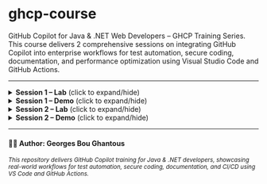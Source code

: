 # ghcp-course
GitHub Copilot for Java & .NET Web Developers – GHCP Training Series. This course delivers 2 comprehensive sessions on integrating GitHub Copilot into enterprise workflows for test automation, secure coding, documentation, and performance optimization using Visual Studio Code and GitHub Actions.

---

<details>
<summary><strong>Session 1 – Lab</strong> (click to expand/hide)</summary>

### 🧪 Hands-On Lab: Build & Test a RESTful API in .NET with Copilot-Aided Unit Testing

#### 🏷️ Lab Title
Build, Test, and Serve a ProductService API with Static UI, GitHub Copilot, and Bogus Test Data

#### 🎯 Lab Objective
Create a .NET 6 Web API project that exposes endpoints for managing products. Use GitHub Copilot to generate unit tests with edge-case data using Bogus. Add a simple `index.html` UI and serve it alongside the API. Run and validate all components locally.

#### ✅ Lab Scenario
A developer is building a backend ProductService for an e-commerce platform. The app exposes REST endpoints for CRUD operations. The team wants to enforce automated testing from day one and leverage Copilot for increased productivity and quality.

### 🔧 Lab Steps Overview

| Setup Step | Description                            |
|------------|----------------------------------------|
| 1          | Scaffold project using `dotnet new webapi` |
| 2          | Add `Product` model and `ProductService` logic |
| 3          | Add API controller with 3 routes: get all, get by ID, add product |
| 4          | Create a static `index.html` file for local testing |
| 5          | Enable serving static files in `Program.cs` |

| Test Step | Description                              |
|-----------|------------------------------------------|
| 1         | Create `ProductService.Tests` with xUnit |
| 2         | Install and use `Bogus` for fake data    |
| 3         | Use Copilot to generate tests for all methods |
| 4         | Add prompts for edge cases (invalid price, empty name) |
| 5         | Run tests locally and verify via Swagger/UI |

| Expected Outcome | Description                                      |
|------------------|--------------------------------------------------|
| 1                | REST API exposes 3 working endpoints             |
| 2                | index.html allows live testing via fetch() calls |
| 3                | Unit tests exist and cover normal + edge cases   |
| 4                | Copilot correctly scaffolds tests based on comments |
| 5                | Developer understands when to override Copilot  |

</details>

<details>
<summary><strong>Session 1 – Demo</strong> (click to expand/hide)</summary>

### 🚀 Instructor Demo: PlayerApp – Spring Boot API with Copilot + GitHub Actions

#### 🏷️ Demo Title
Build, Test, and Deploy a Java Spring Boot API Using GitHub Copilot and Azure App Service

#### 🎯 Demo Objective
Use GitHub Copilot to build a Java-based Player API (Player ID, name, random score), generate unit tests with Java Faker, create CI/CD pipelines via Copilot prompts, and deploy to Azure App Service.

#### ✅ Demo Scenario
The instructor demonstrates how Copilot can serve as a real-time assistant to write Java code, generate test coverage, and scaffold deployment workflows.

### 🔧 Demo Steps Overview

| Phase        | Description                                                           |
|--------------|-----------------------------------------------------------------------|
| Project Init | Use Spring Initializr to scaffold a Maven-based Spring Boot project  |
| API Logic    | Create Player model, service, and controller using Copilot prompts   |
| Unit Tests   | Use Copilot to generate JUnit tests + Java Faker for test data       |
| CI Pipeline  | Copilot-generated GitHub Actions YAML for build/test with Maven      |
| CD Pipeline  | Copilot-generated GitHub Actions YAML for deploying to Azure         |
| Deployment   | Deploy to Azure App Service using GitHub Secrets + publish profile   |
| Validation   | Call endpoints via browser/Postman to validate full flow             |

| Expected Outcome | Description                                                    |
|------------------|------------------------------------------------------------------|
| 1                | Fully working Player API deployed to Azure                      |
| 2                | API returns mock data with scores between 0–10                 |
| 3                | Tests are Copilot-generated and pass locally + in GitHub CI     |
| 4                | CI/CD workflows are Copilot-assisted and reusable               |
| 5                | Demonstrates real-time Copilot productivity in Java development |

</details>

<details>
<summary><strong>Session 2 – Lab</strong> (click to expand/hide)</summary>

### 🧪 Hands-On Lab: Secure and Document an Application Using Copilot and GitHub Security Tools

#### 🏷️ Lab Title
Secure a Spring Boot or .NET App with Copilot + CodeQL and Auto-Generated Documentation

#### 🎯 Lab Objective
Auto-detect insecure code patterns using GitHub Advanced Security and Copilot suggestions. Refactor risky code, enforce validation logic, and generate Javadoc/XML comments and Markdown documentation using GitHub Copilot Chat and GitHub Actions workflows.

#### ✅ Lab Scenario
A developer inherits a legacy app with outdated code. They want to secure input validation, remove hardcoded secrets, and create clean, maintainable API documentation and workflows using GitHub tools.

### 🔧 Lab Steps Overview

| Setup Step | Description                                      |
|------------|--------------------------------------------------|
| 1          | Enable GitHub Advanced Security (CodeQL, Dependabot) |
| 2          | Scan app using CodeQL and secret scanning        |
| 3          | Prompt Copilot to refactor risky input handling  |
| 4          | Add missing validation and output encoding       |
| 5          | Use Copilot Chat to generate XML/Javadoc         |
| 6          | Generate README.md and CONTRIBUTING.md           |
| 7          | Validate documentation sync with GitHub Actions  |

| Expected Outcome | Description                                  |
|------------------|----------------------------------------------|
| 1                | Unsafe code is identified and refactored     |
| 2                | Secure defaults and validation added         |
| 3                | XML/Javadoc and Markdown docs are generated  |
| 4                | CI ensures docs and code stay in sync        |
| 5                | GitHub Copilot Chat demonstrates real-time aid |

</details>

<details>
<summary><strong>Session 2 – Demo</strong> (click to expand/hide)</summary>

### 🚀 Instructor Demo: Refactor and Harden a Legacy API Using Copilot + CodeQL

#### 🏷️ Demo Title
Fix Unsafe Code and Auto-Document a Java/.NET App Using GitHub Copilot and Advanced Security

#### 🎯 Demo Objective
Live refactor of an insecure endpoint with Copilot suggestions and CodeQL scanning. Enhance it with validation, documentation, and GitHub Actions enforcement.

#### ✅ Demo Scenario
An existing endpoint has hardcoded secrets, missing validation, and lacks documentation. The instructor walks through correcting it interactively using GitHub tools.

### 🔧 Demo Steps Overview

| Phase         | Description                                                     |
|---------------|-----------------------------------------------------------------|
| Code Review   | Use Copilot to analyze and rewrite vulnerable method            |
| Security Scan | Run CodeQL via GitHub Actions                                  |
| Validation    | Add input checks, null checks, and logging                     |
| Documentation | Use Copilot Chat to generate XML or Javadoc                    |
| CI Enforcement| Require test + doc checks using GitHub Actions                 |

| Expected Outcome | Description                                          |
|------------------|------------------------------------------------------|
| 1                | Legacy code is refactored securely with Copilot      |
| 2                | CodeQL confirms no high/medium-severity vulnerabilities |
| 3                | Copilot Chat generates accurate, readable documentation |
| 4                | PRs blocked without passing tests + docs             |
| 5                | Secure coding and documentation workflows are reinforced |

</details>


---
#### 🧑‍🏫 Author: Georges Bou Ghantous
<sub><i>This repository delivers GitHub Copilot training for Java & .NET developers, showcasing real-world workflows for test automation, secure coding, documentation, and CI/CD using VS Code and GitHub Actions.</i></sub>
